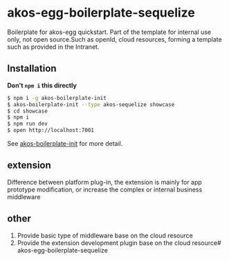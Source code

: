 # akos-egg-boilerplate-sequelize

Boilerplate for akos-egg quickstart. 
Part of the template for internal use only, not open source.Such as openId, cloud resources, forming a template such as provided in the Intranet.

## Installation

**Don't `npm i` this directly**

```bash
$ npm i -g akos-boilerplate-init
$ akos-boilerplate-init --type akos-sequelize showcase
$ cd showcase
$ npm i
$ npm run dev
$ open http://localhost:7001
```

See [akos-boilerplate-init](https://github.com/akos/akos-boilerplate-init) for more detail.

## extension
Difference between platform plug-in, the extension is mainly for app prototype modification, or increase the complex or internal business middleware

## other
1. Provide basic type of middleware base on the cloud resource
2. Provide the extension development plugin base on the cloud resource# akos-egg-boilerplate-sequelize
